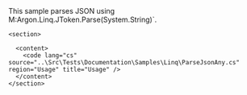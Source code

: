 <?xml version="1.0" encoding="utf-8"?>
<topic id="ParseJsonAny" revisionNumber="1">
  <developerConceptualDocument xmlns="http://ddue.schemas.microsoft.com/authoring/2003/5" xmlns:xlink="http://www.w3.org/1999/xlink">This sample parses JSON using
      <codeEntityReference qualifyHint="true">M:Argon.Linq.JToken.Parse(System.String)`.

    <section>

      <content>
        <code lang="cs" source="..\Src\Tests\Documentation\Samples\Linq\ParseJsonAny.cs" region="Usage" title="Usage" />
      </content>
    </section>